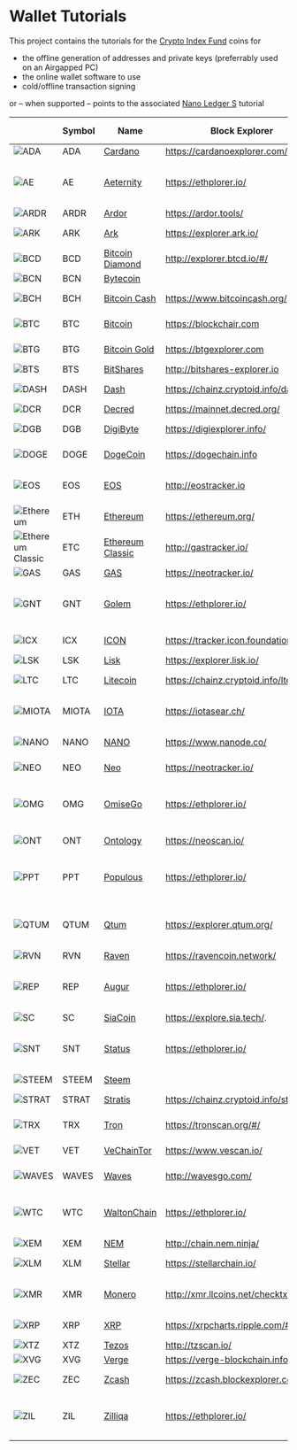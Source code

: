 #  Wallet Tutorials

This project contains the tutorials for the [Crypto Index Fund](https://wwww.crypto-index.nl) coins for

* the offline generation of addresses and private keys (preferrably used on an Airgapped PC)
* the online wallet software to use
* cold/offline transaction signing

or – when supported – points to the associated [Nano Ledger S](ttps://support.ledgerwallet.com/) tutorial



|     | Symbol  | Name                        | Block Explorer                           | Cold Storage       |
| ----| ----- | ------------------------------ | ---------------------------------------- | -------------- |
| ![ADA](https://widget.crypto-index.com/icon/32/ada.png) | ADA   | [Cardano](https://www.cardanohub.org/)  | <https://cardanoexplorer.com/>           | [here](/ADA)   |
| ![AE](https://widget.crypto-index.com/icon/32/ae.png) | AE  | [Aeternity](https://aeternity.com/) | <https://ethplorer.io/> |  [Ledger Support](https://support.ledgerwallet.com/hc/en-us/articles/115005200009)  (erc-20) |
| ![ARDR](https://widget.crypto-index.com/icon/32/ardr.png) | ARDR  | [Ardor](https://www.ardorplatform.org/) | <https://ardor.tools/> | [here](/ARDR)  |
| ![ARK](https://widget.crypto-index.com/icon/32/ark.png) | ARK  | [Ark](https://ark.io/) | <https://explorer.ark.io/> | [Ledger Support](https://support.ledgerwallet.com/hc/en-us/articles/115005174589)  |
| ![BCD](https://widget.crypto-index.com/icon/32/bcd.png) | BCD  | [Bitcoin Diamond](<https://btcd.io/>)       | <http://explorer.btcd.io/#/>     | [here](/BCD)   |
| ![BCN](https://widget.crypto-index.com/icon/32/bcn.png) | BCN   | [Bytecoin](<https://bytecoin.org/>)       |      | [here](/BCN)   |
| ![BCH](https://widget.crypto-index.com/icon/32/bch.png) | BCH   |   [Bitcoin Cash](https://bitcoin.org/en/) | <https://www.bitcoincash.org/> | [Ledger Support](https://support.ledgerwallet.com/hc/en-us/articles/115005174789)                             |                                          |                | 
| ![BTC](https://widget.crypto-index.com/icon/32/btc.png) | BTC   |   [Bitcoin](https://bitcoin.org/en/) | <https://blockchair.com> | [Ledger Support](https://support.ledgerwallet.com/hc/en-us/articles/115005195945)                             |                                          |                |  
| ![BTG](https://widget.crypto-index.com/icon/32/btg.png) | BTG   |   [Bitcoin Gold](https://bitcoingold.org/) | <https://btgexplorer.com> | [Ledger Support](https://support.ledgerwallet.com/hc/en-us/articles/115005456969)                             |                                          |                |  
| ![BTS](https://widget.crypto-index.com/icon/32/bts.png)| BTS |[BitShares](<https://bitshares.org>) | <http://bitshares-explorer.io> | [here](/BTS)|
| ![DASH](https://widget.crypto-index.com/icon/32/dash.png)| DASH |[Dash](<https://www.dash.org/>) | <https://chainz.cryptoid.info/dash/> | [Ledger Support](https://support.ledgerwallet.com/hc/en-us/articles/115005308185)|
| ![DCR](https://widget.crypto-index.com/icon/32/dcr.png) | DCR | [Decred](<https://www.decred.org>) | <https://mainnet.decred.org/> | [here](/DCR)|
| ![DGB](https://widget.crypto-index.com/icon/32/dgb.png) | DGB | [DigiByte](<https://digibyte.io/>) | <https://digiexplorer.info/> | [Ledger Support](https://support.ledgerwallet.com/hc/en-us/articles/115003917093)|
| ![DOGE](https://widget.crypto-index.com/icon/32/doge.png) | DOGE | [DogeCoin](<https://dogecoin.com/>) | <https://dogechain.info> | [Ledger Support](https://support.ledgerwallet.com/hc/en-us/articles/115005174025)|
| ![EOS](https://widget.crypto-index.com/icon/32/eos.png) | EOS | [EOS](<https://eos.io/>) | <http://eostracker.io> | [here](/EOS) - [Ledger Support](https://support.ledgerwallet.com/hc/en-us/articles/360008913653)  |
| ![Ethereum](https://widget.crypto-index.com/icon/32/eth.png) | ETH | [Ethereum](<https://etherscan.io/>) | <https://ethereum.org/> | [Ledger Support](https://support.ledgerwallet.com/hc/en-us/articles/115005200009) |
| ![Ethereum Classic](https://widget.crypto-index.com/icon/32/etc.png) | ETC | [Ethereum Classic](<https://etherscan.io/>) | <http://gastracker.io/> | [Ledger Support](https://support.ledgerwallet.com/hc/en-us/articles/115005200009) |
| ![GAS](https://widget.crypto-index.com/icon/32/gas.png) | GAS   | [GAS](<https://neo.org/>)               | <https://neotracker.io/>                   | [here](/NEO)   |
| ![GNT](https://widget.crypto-index.com/icon/32/gnt.png) | GNT  | [Golem](https://golem.network/) | <https://ethplorer.io/> |  [Ledger Support](https://support.ledgerwallet.com/hc/en-us/articles/115005200009) (erc-20)  |
| ![ICX](https://widget.crypto-index.com/icon/32/icx.png) | ICX | [ICON](<https://https://icon.foundation/?lang=en>) | <https://tracker.icon.foundation/> | [Ledger Support](https://support.ledgerwallet.com/hc/en-us/articles/360007653614) |
| ![LSK](https://widget.crypto-index.com/icon/32/lsk.png) | LSK   | [Lisk](<https://lisk.io/>)             | <https://explorer.lisk.io/>              | [here](/LSK)   |
| ![LTC](https://widget.crypto-index.com/icon/32/ltc.png) | LTC   | [Litecoin](<https://litecoin.com/>)             | <https://chainz.cryptoid.info/ltc>              | [Ledger Support](https://support.ledgerwallet.com/hc/en-us/articles/115005172945)   |
| ![MIOTA](https://widget.crypto-index.com/icon/32/miota.png) | MIOTA  | [IOTA](<http://iota.org>)              | <https://iotasear.ch/>                   | [here](/IOTA) – [Ledger Support](<https://support.ledgerwallet.com/hc/en-us/articles/360011633353-IOTA-MIOTA->)   |
| ![NANO](https://widget.crypto-index.com/icon/32/nano.png) | NANO | [NANO](<https://nano.org/en>)  | <https://www.nanode.co/> | [Ledger Support](https://support.ledgerwallet.com/hc/en-us/articles/360005459013) |
| ![NEO](https://widget.crypto-index.com/icon/32/neo.png) | NEO   | [Neo](<https://neo.org/>)             | <https://neotracker.io/>                 | [Ledger Support](https://support.ledgerwallet.com/hc/en-us/articles/115005530425)   |
| ![OMG](https://widget.crypto-index.com/icon/32/omg.png) | OMG  | [OmiseGo](https://omisego.network/) | <https://ethplorer.io/> |  [Ledger Support](https://support.ledgerwallet.com/hc/en-us/articles/115005200009) (erc-20)  |
| ![ONT](https://widget.crypto-index.com/icon/32/ont.png) | ONT | [Ontology](<https://ont.io/>) | <https://neoscan.io/> | [Ledger Support](https://support.ledgerwallet.com/hc/en-us/articles/360007583514) |
| ![PPT](https://widget.crypto-index.com/icon/32/ppt.png) | PPT  | [Populous](https://populous.world/) | <https://ethplorer.io/> | [Ledger Support](https://support.ledgerwallet.com/hc/en-us/articles/115005174589) (erc-20)  |
| ![QTUM](https://widget.crypto-index.com/icon/32/qtum.png) | QTUM  | [Qtum](https://qtum.org/en) | <https://explorer.qtum.org/> | [Ledger Support](https://support.ledgerwallet.com/hc/en-us/articles/115003776913) (erc-20)  |
| ![RVN](https://widget.crypto-index.com/icon/32/rep.png) | RVN  | [Raven](https://ravencoin.org/) | <https://ravencoin.network/> | [RVN](/RVN)  |
| ![REP](https://widget.crypto-index.com/icon/32/rvn.png) | REP  | [Augur](https://www.augur.net/) | <https://ethplorer.io/> | [Ledger Support](https://support.ledgerwallet.com/hc/en-us/articles/115005174589) (erc-20)  |
| ![SC](https://widget.crypto-index.com/icon/32/sc.png) | SC | [SiaCoin](<https://sia.tech/>)              | <https://explore.sia.tech/>. | [here](/SC) | 
| ![SNT](https://widget.crypto-index.com/icon/32/snt.png) | SNT  | [Status](https://status.im/) | <https://ethplorer.io/> | [Ledger Support](https://support.ledgerwallet.com/hc/en-us/articles/115005174589) (erc-20)  |
| ![STEEM](https://widget.crypto-index.com/icon/32/steem.png) | STEEM | [Steem](<https://steem.io/>)           |                                          | [here](/STEEM) |
| ![STRAT](https://widget.crypto-index.com/icon/32/strat.png) | STRAT | [Stratis](<https://stratisplatform.com/>)       | <https://chainz.cryptoid.info/strat/> | [Ledger Support](https://support.ledgerwallet.com/hc/en-us/articles/115005175329) |
| ![TRX](https://widget.crypto-index.com/icon/32/trx.png) | TRX | [Tron](<https://tron.network/>)       | <https://tronscan.org/#/> | [Ledger Support](https://support.ledgerwallet.com/hc/en-us/articles/360006904193) |
| ![VET](https://widget.crypto-index.com/icon/32/ven.png) | VET | [VeChainTor](<https://www.vechain.com/#/>)       | <https://www.vescan.io/> | [Ledger Support](https://support.ledgerwallet.com/hc/en-us/articles/360007655934) |
| ![WAVES](https://widget.crypto-index.com/icon/32/waves.png) | WAVES | [Waves](<https://wavesplatform.com/>)   | <http://wavesgo.com/>                    | [Ledger Support](https://support.ledgerwallet.com/hc/en-us/articles/360008681773) |
| ![WTC](https://widget.crypto-index.com/icon/32/wtc.png) | WTC  | [WaltonChain](https://www.waltonchain.org/) | <https://ethplorer.io/> | [Ledger Support](https://support.ledgerwallet.com/hc/en-us/articles/115005174589) (erc-20)  |
| ![XEM](https://widget.crypto-index.com/icon/32/xem.png) | XEM   | [NEM](<http://nem.io>)                | <http://chain.nem.ninja/>                | [here](/NEM)   |
| ![XLM](https://widget.crypto-index.com/icon/32/xlm.png) | XLM   | [Stellar](<https://www.stellar.org/>)     | <https://stellarchain.io/>   |   [Ledger Support](https://support.ledgerwallet.com/hc/en-us/articles/115003797194)   |
| ![XMR](https://widget.crypto-index.com/icon/32/xmr.png) | XMR   | [Monero](<https://getmonero.org/>)       | <http://xmr.llcoins.net/checktx.html>    | [here](/XMR) - [Ledger Support](https://support.ledgerwallet.com/hc/en-us/articles/360006352934)   |
| ![XRP](https://widget.crypto-index.com/icon/32/xrp.png) | XRP   | [XRP](https://ripple.com/) | <https://xrpcharts.ripple.com/#/graph> | [Ledger Support](https://support.ledgerwallet.com/hc/en-us/articles/115005177349) |
| ![XTZ](https://widget.crypto-index.com/icon/32/xtz.png) | XTZ   | [Tezos](<https://tezos.com/>)      | <http://tzscan.io/>           | [here](/XTZ)   |
| ![XVG](https://widget.crypto-index.com/icon/32/xvg.png) | XVG   | [Verge](<https://vergecurrency.com>)      | <https://verge-blockchain.info/>           | [here](/XVG)   |
| ![ZEC](https://widget.crypto-index.com/icon/32/zec.png) | ZEC   | [Zcash](https://z.cash/) | <https://zcash.blockexplorer.com/> | [Ledger Support](https://support.ledgerwallet.com/hc/en-us/articles/115005177269) |
| ![ZIL](https://widget.crypto-index.com/icon/32/zil.png) | ZIL  | [Zilliqa](https://zilliqa.com/) | <https://ethplorer.io/> | [Ledger Support](https://support.ledgerwallet.com/hc/en-us/articles/115005174589) (erc-20)  |



